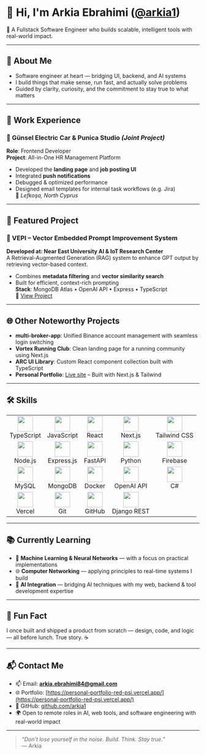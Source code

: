 # 👋 Hi, I'm Arkia Ebrahimi ([@arkia1](https://github.com/arkia1))

🎯 A Fullstack Software Engineer who builds scalable, intelligent tools with real-world impact.

---

## 🧠 About Me

- Software engineer at heart — bridging UI, backend, and AI systems  
- I build things that make sense, run fast, and actually solve problems  
- Guided by clarity, curiosity, and the commitment to stay true to what matters

---

## 💼 Work Experience

### 💼 Günsel Electric Car & Punica Studio *(Joint Project)*  
**Role**: Frontend Developer  
**Project**: All-in-One HR Management Platform  
- Developed the **landing page** and **job posting UI**  
- Integrated **push notifications**  
- Debugged & optimized performance  
- Designed email templates for internal task workflows (e.g. Jira)  
📍 *Lefkoşa, North Cyprus*

---

## 🚀 Featured Project

### 🧠 VEPI – Vector Embedded Prompt Improvement System  
**Developed at: Near East University AI & IoT Research Center**  
A Retrieval-Augmented Generation (RAG) system to enhance GPT output by retrieving vector-based context.  
- Combines **metadata filtering** and **vector similarity search**  
- Built for efficient, context-rich prompting  
**Stack**: MongoDB Atlas • OpenAI API • Express • TypeScript  
🔗 [View Project](https://github.com/arkia1/vepi)

---

## 🌐 Other Noteworthy Projects

- **multi-broker-app**: Unified Binance account management with seamless login switching  
- **Vortex Running Club**: Clean landing page for a running community using Next.js  
- **ARC UI Library**: Custom React component collection built with TypeScript  
- **Personal Portfolio**: [Live site](https://personal-portfolio-red-psi.vercel.app/) – Built with Next.js & Tailwind

---

## 🛠️ Skills

<table>
  <tr>
    <td align="center"><img src="https://skillicons.dev/icons?i=ts" width="40"/><br/>TypeScript</td>
    <td align="center"><img src="https://skillicons.dev/icons?i=js" width="40"/><br/>JavaScript</td>
    <td align="center"><img src="https://skillicons.dev/icons?i=react" width="40"/><br/>React</td>
    <td align="center"><img src="https://skillicons.dev/icons?i=nextjs" width="40"/><br/>Next.js</td>
    <td align="center"><img src="https://skillicons.dev/icons?i=tailwind" width="40"/><br/>Tailwind CSS</td>
  </tr>
  <tr>
    <td align="center"><img src="https://skillicons.dev/icons?i=nodejs" width="40"/><br/>Node.js</td>
    <td align="center"><img src="https://skillicons.dev/icons?i=express" width="40"/><br/>Express.js</td>
    <td align="center"><img src="https://skillicons.dev/icons?i=fastapi" width="40"/><br/>FastAPI</td>
    <td align="center"><img src="https://skillicons.dev/icons?i=python" width="40"/><br/>Python</td>
    <td align="center"><img src="https://skillicons.dev/icons?i=firebase" width="40"/><br/>Firebase</td>
  </tr>
  <tr>
    <td align="center"><img src="https://skillicons.dev/icons?i=mysql" width="40"/><br/>MySQL</td>
    <td align="center"><img src="https://skillicons.dev/icons?i=mongodb" width="40"/><br/>MongoDB</td>
    <td align="center"><img src="https://skillicons.dev/icons?i=docker" width="40"/><br/>Docker</td>
    <td align="center"><img src="https://skillicons.dev/icons?i=openai" width="40"/><br/>OpenAI API</td>
    <td align="center"><img src="https://skillicons.dev/icons?i=csharp" width="40"/><br/>C#</td>
  </tr>
  <tr>
    <td align="center"><img src="https://skillicons.dev/icons?i=vercel" width="40"/><br/>Vercel</td>
    <td align="center"><img src="https://skillicons.dev/icons?i=git" width="40"/><br/>Git</td>
    <td align="center"><img src="https://skillicons.dev/icons?i=github" width="40"/><br/>GitHub</td>
    <td align="center"><img src="https://simpleicons.org/icons/django.svg" width="40"/><br/>Django REST</td>
    <td align="center"></td>
  </tr>
</table>

---

## 📚 Currently Learning

- 🧠 **Machine Learning & Neural Networks** — with a focus on practical implementations  
- 🌐 **Computer Networking** — applying principles to real-time systems I build  
- 🤖 **AI Integration** — bridging AI techniques with my web, backend & tool development expertise

---

## 🤗 Fun Fact

I once built and shipped a product from scratch — design, code, and logic — all before lunch. True story. ☕️

---

## 📬 Contact Me

- 📫 Email: **arkia.ebrahimi84@gmail.com**  
- 🌐 Portfolio: [https://personal-portfolio-red-psi.vercel.app/](https://personal-portfolio-red-psi.vercel.app/)  
- 🧰 GitHub: [github.com/arkia1](https://github.com/arkia1)  
- 🌍 Open to remote roles in AI, web tools, and software engineering with real-world impact

---

> *“Don’t lose yourself in the noise. Build. Think. Stay true.”*  
— Arkia
